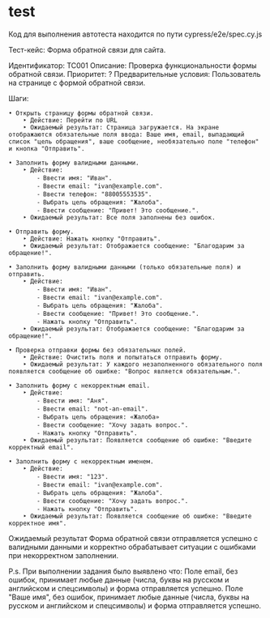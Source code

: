 # test
Код для выполнения автотеста находится по пути cypress/e2e/spec.cy.js

Тест-кейс: Форма обратной связи для сайта.

Идентификатор: TC001
Описание: Проверка функциональности формы обратной связи.
Приоритет: ?
Предварительные условия: Пользователь на странице с формой обратной связи.

Шаги:

    • Открыть страницу формы обратной связи.
        ‣ Действие: Перейти по URL
        ‣ Ожидаемый результат: Страница загружается. На экране отображаются обязательные поля ввода: Ваше имя, email, выпадающий список "цель обращения", ваше сообщение, необязательно поле "телефон" и кнопка "Отправить".

    • Заполнить форму валидными данными.
        ‣ Действие:
            ⁃ Ввести имя: "Иван".
            ⁃ Ввести email: "ivan@example.com".
            ⁃ Ввести телефон: "88005553535".
            ⁃ Выбрать цель обращения: "Жалоба".
            ⁃ Ввести сообщение: "Привет! Это сообщение.".
        ‣ Ожидаемый результат: Все поля заполнены без ошибок.

    • Отправить форму.
        ‣ Действие: Нажать кнопку "Отправить".
        ‣ Ожидаемый результат: Отображается сообщение: "Благодарим за обращение!".

    • Заполнить форму валидными данными (только обязательные поля) и отправить.
        ‣ Действие:
            ⁃ Ввести имя: "Иван".
            ⁃ Ввести email: "ivan@example.com".
            ⁃ Выбрать цель обращения: "Жалоба".
            ⁃ Ввести сообщение: "Привет! Это сообщение.".
            ⁃ Нажать кнопку "Отправить".
        ‣ Ожидаемый результат: Отображается сообщение: "Благодарим за обращение!".

    • Проверка отправки формы без обязательных полей.
        ‣ Действие: Очистить поля и попытаться отправить форму.
        ‣ Ожидаемый результат: У каждого незаполненного обязательного поля появляется сообщение об ошибке: "Вопрос является обязательным.".

    • Заполнить форму с некорректным email.
        ‣ Действие:
            ⁃ Ввести имя: "Аня".
            ⁃ Ввести email: "not-an-email".
            ⁃ Выбрать цель обращения: «Жалоба»
            ⁃ Ввести сообщение: "Хочу задать вопрос.".
            ⁃ Нажать кнопку "Отправить".
        ‣ Ожидаемый результат: Появляется сообщение об ошибке: "Введите корректный email".

    • Заполнить форму с некорректным именем.
        ‣ Действие:
            ⁃ Ввести имя: "123".
            ⁃ Ввести email: "ivan@example.com".
            ⁃ Выбрать цель обращения: "Жалоба".
            ⁃ Ввести сообщение: "Хочу задать вопрос.".
            ⁃ Нажать кнопку "Отправить".
        ‣ Ожидаемый результат: Появляется сообщение об ошибке: "Введите корректное имя".


Ожидаемый результат
Форма обратной связи отправляется успешно с валидными данными и корректно обрабатывает ситуации с ошибками при некорректном заполнении.

P.s. При выполнении задания было выявлено что:
Поле email, без ошибок, принимает любые данные (числа, буквы на русском и английском и спецсимволы) и форма отправляется успешно.
Поле "Ваше имя", без ошибок, принимает любые данные (числа, буквы на русском и английском и спецсимволы) и форма отправляется успешно.



